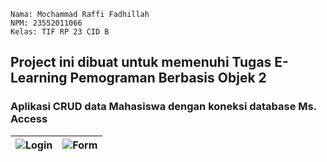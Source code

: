 ```
Nama: Mochammad Raffi Fadhillah
NPM: 23552011066
Kelas: TIF RP 23 CID B
````
## Project ini dibuat untuk memenuhi Tugas E-Learning Pemograman Berbasis Objek 2

### Aplikasi CRUD data Mahasiswa dengan koneksi database Ms. Access
![Login](https://github.com/user-attachments/assets/8f03b27e-40a3-4b6a-8e24-809f7e254125) | ![Form](https://github.com/user-attachments/assets/eec0c4a6-6df0-4b40-aceb-0a91c57f864e)
|:-------------------------------:|:-------------------------------:|
